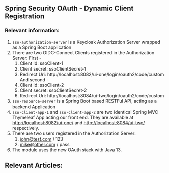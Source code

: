 ## Spring Security OAuth - Dynamic Client Registration

### Relevant information:

1. `sso-authorization-server` is a Keycloak Authorization Server wrapped as a Spring Boot application
2. There are two OIDC-Connect Clients registered in the Authorization Server:
First -
   1. Client Id: ssoClient-1
   2. Client secret: ssoClientSecret-1
   3. Redirect Uri: http://localhost:8082/ui-one/login/oauth2/code/custom
And second -
   1. Client Id: ssoClient-2
   2. Client secret: ssoClientSecret-2
   3. Redirect Uri: http://localhost:8084/ui-two/login/oauth2/code/custom  
3. `sso-resource-server` is a Spring Boot based RESTFul API, acting as a backend Application
4. `sso-client-app-1` and `sso-client-app-2` are two identical Spring MVC Thymeleaf App acting our front end. They are available at [http://localhost:8082/ui-one/](http://localhost:8082/ui-one) and [http://localhost:8084/ui-two/](http://localhost:8084/ui-two/) respectively.
5. There are two users registered in the Authorization Server:
   1. john@test.com / 123
   2. mike@other.com / pass
6. The module uses the new OAuth stack with Java 13.   

## Relevant Articles: 

